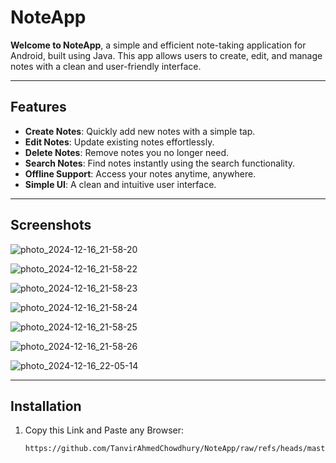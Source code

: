 # **NoteApp**

**Welcome to NoteApp**, a simple and efficient note-taking application for Android, built using Java. This app allows users to create, edit, and manage notes with a clean and user-friendly interface.

---

## **Features**

- **Create Notes**: Quickly add new notes with a simple tap.
- **Edit Notes**: Update existing notes effortlessly.
- **Delete Notes**: Remove notes you no longer need.
- **Search Notes**: Find notes instantly using the search functionality.
- **Offline Support**: Access your notes anytime, anywhere.
- **Simple UI**: A clean and intuitive user interface.

---

## **Screenshots**


![photo_2024-12-16_21-58-20](https://github.com/user-attachments/assets/3bd58fc6-035e-483b-82c4-90478f5a0451)

![photo_2024-12-16_21-58-22](https://github.com/user-attachments/assets/a31efbc4-6100-4b41-89b9-61b4dbee8d83)

![photo_2024-12-16_21-58-23](https://github.com/user-attachments/assets/e09efb6e-48ba-43d4-a661-c6e02e31c15f)

![photo_2024-12-16_21-58-24](https://github.com/user-attachments/assets/49b6928d-748c-4ad5-99a4-ebfd32440935)

![photo_2024-12-16_21-58-25](https://github.com/user-attachments/assets/671995ac-f7ca-4f50-8ee1-ef1155a796f0)

![photo_2024-12-16_21-58-26](https://github.com/user-attachments/assets/13f9f5bb-f080-49f8-9be0-6a6a6e11f6c1)

![photo_2024-12-16_22-05-14](https://github.com/user-attachments/assets/1a539f2c-7df9-4213-8275-eb66ed51df8f)



---

## **Installation**

1. Copy this Link and Paste any Browser:
   ```bash
   https://github.com/TanvirAhmedChowdhury/NoteApp/raw/refs/heads/master/app/release/NotePad.apk

